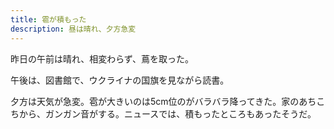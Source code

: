 ```yaml
---
title: 雹が積もった
description: 昼は晴れ、夕方急変
---
```


昨日の午前は晴れ、相変わらず、蔦を取った。

午後は、図書館で、ウクライナの国旗を見ながら読書。

夕方は天気が急変。雹が大きいのは5cm位のがバラバラ降ってきた。家のあちこちから、ガンガン音がする。ニュースでは、積もったところもあったそうだ。

